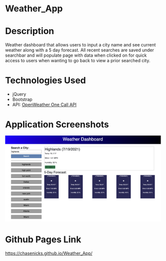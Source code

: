 # Weather_App


# Description

Weather dashboard that allows users to input a city name and see current weather along with a 5 day forecast. All recent searches are saved under searchbar and will populate page with data when clicked on for quick access to users when wanting to go back to view a prior searched city.

# Technologies Used

* jQuery
* Bootstrap
* API: [OpenWeather One Call API](https://openweathermap.org/api/one-call-api)

# Application Screenshots

![Weather App](./img/example.png)

# Github Pages Link

https://chasenicks.github.io/Weather_App/